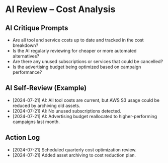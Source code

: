 # AI Review – Cost Analysis

## AI Critique Prompts
- Are all tool and service costs up to date and tracked in the cost breakdown?
- Is the AI regularly reviewing for cheaper or more automated alternatives?
- Are there any unused subscriptions or services that could be cancelled?
- Is the advertising budget being optimized based on campaign performance?

## AI Self-Review (Example)
- [2024-07-21] AI: All tool costs are current, but AWS S3 usage could be reduced by archiving old assets.
- [2024-07-21] AI: No unused subscriptions detected.
- [2024-07-21] AI: Advertising budget reallocated to higher-performing campaigns last month.

## Action Log
- [2024-07-21] Scheduled quarterly cost optimization review.
- [2024-07-21] Added asset archiving to cost reduction plan. 